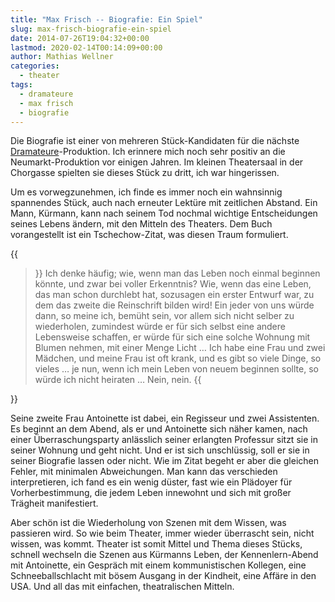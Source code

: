 ```yaml
---
title: "Max Frisch -- Biografie: Ein Spiel"
slug: max-frisch-biografie-ein-spiel
date: 2014-07-26T19:04:32+00:00
lastmod: 2020-02-14T00:14:09+00:00
author: Mathias Wellner
categories:
  - theater
tags:
  - dramateure
  - max frisch
  - biografie
---
```

Die Biografie ist einer von mehreren Stück-Kandidaten für die nächste <a href="http://dramateure.ch" title="die dramateure zürich" target="_blank">Dramateure</a>-Produktion. Ich erinnere mich noch sehr positiv an die Neumarkt-Produktion vor einigen Jahren. Im kleinen Theatersaal in der Chorgasse spielten sie dieses Stück zu dritt, ich war hingerissen. 
<!--more-->

Um es vorwegzunehmen, ich finde es immer noch ein wahnsinnig spannendes Stück, auch nach erneuter Lektüre mit zeitlichen Abstand. Ein Mann, Kürmann, kann nach seinem Tod nochmal wichtige Entscheidungen seines Lebens ändern, mit den Mitteln des Theaters. Dem Buch vorangestellt ist ein Tschechow-Zitat, was diesen Traum formuliert.

{{<blockquote cite="Werschinin in DREI SCHWESTERN von Anton Tschechow">}}
Ich denke häufig; wie, wenn man das Leben noch einmal beginnen könnte, und zwar bei voller Erkenntnis? Wie, wenn das eine Leben, das man schon durchlebt hat, sozusagen ein erster Entwurf war, zu dem das zweite die Reinschrift bilden wird! Ein jeder von uns würde dann, so meine ich, bemüht sein, vor allem sich nicht selber zu wiederholen, zumindest würde er für sich selbst eine andere Lebensweise schaffen, er würde für sich eine solche Wohnung mit Blumen nehmen, mit einer Menge Licht &#8230; Ich habe eine Frau und zwei Mädchen, und meine Frau ist oft krank, und es gibt so viele Dinge, so vieles &#8230; je nun, wenn ich mein Leben von neuem beginnen sollte, so würde ich nicht heiraten &#8230; Nein, nein.
{{</blockquote>}}

Seine zweite Frau Antoinette ist dabei, ein Regisseur und zwei Assistenten. Es beginnt an dem Abend, als er und Antoinette sich näher kamen, nach einer Überraschungsparty anlässlich seiner erlangten Professur sitzt sie in seiner Wohnung und geht nicht. Und er ist sich unschlüssig, soll er sie in seiner Biografie lassen oder nicht. Wie im Zitat begeht er aber die gleichen Fehler, mit minimalen Abweichungen. Man kann das verschieden interpretieren, ich fand es ein wenig düster, fast wie ein Plädoyer für Vorherbestimmung, die jedem Leben innewohnt und sich mit großer Trägheit manifestiert. 

Aber schön ist die Wiederholung von Szenen mit dem Wissen, was passieren wird. So wie beim Theater, immer wieder überrascht sein, nicht wissen, was kommt. Theater ist somit Mittel und Thema dieses Stücks, schnell wechseln die Szenen aus Kürmanns Leben, der Kennenlern-Abend mit Antoinette, ein Gespräch mit einem kommunistischen Kollegen, eine Schneeballschlacht mit bösem Ausgang in der Kindheit, eine Affäre in den USA. Und all das mit einfachen, theatralischen Mitteln.
